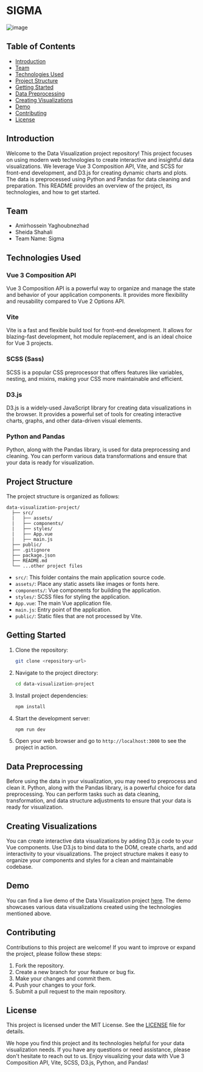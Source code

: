 # SIGMA
![image](https://github.com/imblackline/Sigma/assets/37950099/82500655-872c-416e-9571-03eda07a8e1c)

## Table of Contents
- [Introduction](#introduction)
- [Team](#team)
- [Technologies Used](#technologies-used)
- [Project Structure](#project-structure)
- [Getting Started](#getting-started)
- [Data Preprocessing](#data-preprocessing)
- [Creating Visualizations](#creating-visualizations)
- [Demo](#demo)
- [Contributing](#contributing)
- [License](#license)

## Introduction

Welcome to the Data Visualization project repository! This project focuses on using modern web technologies to create interactive and insightful data visualizations. We leverage Vue 3 Composition API, Vite, and SCSS for front-end development, and D3.js for creating dynamic charts and plots. The data is preprocessed using Python and Pandas for data cleaning and preparation. This README provides an overview of the project, its technologies, and how to get started.

## Team

- Amirhossein Yaghoubnezhad
- Sheida Shahali
- Team Name: Sigma

## Technologies Used

### Vue 3 Composition API
Vue 3 Composition API is a powerful way to organize and manage the state and behavior of your application components. It provides more flexibility and reusability compared to Vue 2 Options API.

### Vite
Vite is a fast and flexible build tool for front-end development. It allows for blazing-fast development, hot module replacement, and is an ideal choice for Vue 3 projects.

### SCSS (Sass)
SCSS is a popular CSS preprocessor that offers features like variables, nesting, and mixins, making your CSS more maintainable and efficient.

### D3.js
D3.js is a widely-used JavaScript library for creating data visualizations in the browser. It provides a powerful set of tools for creating interactive charts, graphs, and other data-driven visual elements.

### Python and Pandas
Python, along with the Pandas library, is used for data preprocessing and cleaning. You can perform various data transformations and ensure that your data is ready for visualization.

## Project Structure

The project structure is organized as follows:

```
data-visualization-project/
  ├── src/
  |   ├── assets/
  |   ├── components/
  |   ├── styles/
  |   ├── App.vue
  |   ├── main.js
  ├── public/
  ├── .gitignore
  ├── package.json
  ├── README.md
  └── ...other project files
```

- `src/`: This folder contains the main application source code.
- `assets/`: Place any static assets like images or fonts here.
- `components/`: Vue components for building the application.
- `styles/`: SCSS files for styling the application.
- `App.vue`: The main Vue application file.
- `main.js`: Entry point of the application.
- `public/`: Static files that are not processed by Vite.

## Getting Started

1. Clone the repository:

   ```bash
   git clone <repository-url>
   ```

2. Navigate to the project directory:

   ```bash
   cd data-visualization-project
   ```

3. Install project dependencies:

   ```bash
   npm install
   ```

4. Start the development server:

   ```bash
   npm run dev
   ```

5. Open your web browser and go to `http://localhost:3000` to see the project in action.

## Data Preprocessing

Before using the data in your visualization, you may need to preprocess and clean it. Python, along with the Pandas library, is a powerful choice for data preprocessing. You can perform tasks such as data cleaning, transformation, and data structure adjustments to ensure that your data is ready for visualization.

## Creating Visualizations

You can create interactive data visualizations by adding D3.js code to your Vue components. Use D3.js to bind data to the DOM, create charts, and add interactivity to your visualizations. The project structure makes it easy to organize your components and styles for a clean and maintainable codebase.

## Demo

You can find a live demo of the Data Visualization project [here](https://imblackline.github.io/Sigma/#/). The demo showcases various data visualizations created using the technologies mentioned above.

## Contributing

Contributions to this project are welcome! If you want to improve or expand the project, please follow these steps:

1. Fork the repository.
2. Create a new branch for your feature or bug fix.
3. Make your changes and commit them.
4. Push your changes to your fork.
5. Submit a pull request to the main repository.

## License

This project is licensed under the MIT License. See the [LICENSE](LICENSE) file for details.

We hope you find this project and its technologies helpful for your data visualization needs. If you have any questions or need assistance, please don't hesitate to reach out to us. Enjoy visualizing your data with Vue 3 Composition API, Vite, SCSS, D3.js, Python, and Pandas!
